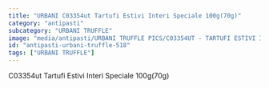 ```yaml
---
title: "URBANI C03354ut Tartufi Estivi Interi Speciale 100g(70g)"
category: "antipasti"
subcategory: "URBANI TRUFFLE"
image: "media/antipasti/URBANI TRUFFLE PICS/C03354UT - TARTUFI ESTIVI INTERI SPECIALE 100g(70g).jpg"
id: "antipasti-urbani-truffle-518"
tags: ["URBANI TRUFFLE"]
---
```


C03354ut Tartufi Estivi Interi Speciale 100g(70g)
